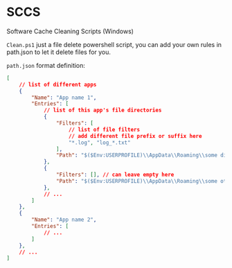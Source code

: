 # SCCS
 Software Cache Cleaning Scripts (Windows)



`Clean.ps1` just a file delete powershell script, you can add your own rules in path.json to let it delete files for you.

`path.json` format definition:

```json
[
    // list of different apps
    {
        "Name": "App name 1",
        "Entries": [
            // list of this app's file directories
            {
                "Filters": [
                    // list of file filters
                    // add different file prefix or suffix here
                    "*.log", "log_*.txt"
                ],
                "Path": "$($Env:USERPROFILE)\\AppData\\Roaming\\some directory\\logs"
            },
            {
                "Filters": [], // can leave empty here
                "Path": "$($Env:USERPROFILE)\\AppData\\Roaming\\some other directory\\logs"
            },
            // ...
        ]
    },
    {
        "Name": "App name 2",
        "Entries": [
            // ...
        ]
    },
    // ...
]
```

